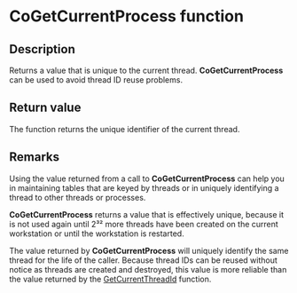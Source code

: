 # CoGetCurrentProcess function

## Description

Returns a value that is unique to the current thread. **CoGetCurrentProcess** can be used to avoid thread ID reuse problems.

## Return value

The function returns the unique identifier of the current thread.

## Remarks

Using the value returned from a call to **CoGetCurrentProcess** can help you in maintaining tables that are keyed by threads or in uniquely identifying a thread to other threads or processes.

**CoGetCurrentProcess** returns a value that is effectively unique, because it is not used again until 2³² more threads have been created on the current workstation or until the workstation is restarted.

The value returned by **CoGetCurrentProcess** will uniquely identify the same thread for the life of the caller. Because thread IDs can be reused without notice as threads are created and destroyed, this value is more reliable than the value returned by the [GetCurrentThreadId](https://learn.microsoft.com/windows/desktop/api/processthreadsapi/nf-processthreadsapi-getcurrentthreadid) function.